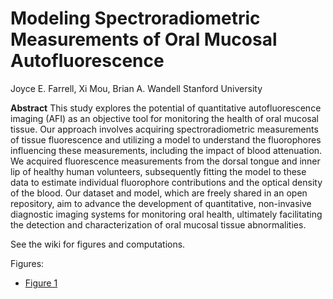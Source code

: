 # Modeling Spectroradiometric Measurements of Oral Mucosal Autofluorescence

Joyce E. Farrell, Xi Mou, Brian A. Wandell
Stanford University

**Abstract**
This study explores the potential of quantitative autofluorescence imaging (AFI) as an objective tool for monitoring the health of oral mucosal tissue. Our approach involves acquiring spectroradiometric measurements of tissue fluorescence and utilizing a model to understand the fluorophores influencing these measurements, including the impact of blood attenuation. We acquired fluorescence measurements from the dorsal tongue and inner lip of healthy human volunteers, subsequently fitting the model to these data to estimate individual fluorophore contributions and the optical density of the blood. Our dataset and model, which are freely shared in an open repository, aim to advance the development of quantitative, non-invasive diagnostic imaging systems for monitoring oral health, ultimately facilitating the detection and characterization of oral mucosal tissue abnormalities.

See the wiki for figures and computations.

Figures:

* [Figure 1](https://htmlpreview.github.io/?https://github.com/iset/oe_tongue_lip/blob/main/figures/oeFigure1_LightCalibration.html)
